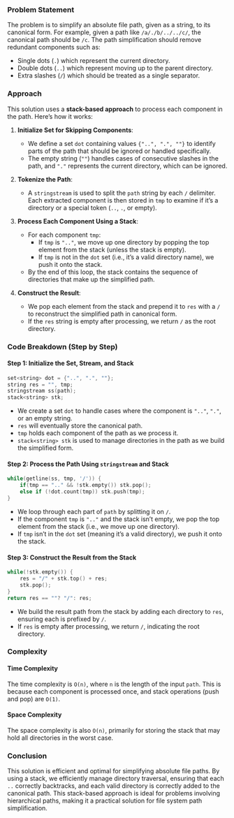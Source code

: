 ### Problem Statement

The problem is to simplify an absolute file path, given as a string, to its canonical form. For example, given a path like `/a/./b/../../c/`, the canonical path should be `/c`. The path simplification should remove redundant components such as:
- Single dots (`.`) which represent the current directory.
- Double dots (`..`) which represent moving up to the parent directory.
- Extra slashes (`/`) which should be treated as a single separator.

### Approach

This solution uses a **stack-based approach** to process each component in the path. Here’s how it works:

1. **Initialize Set for Skipping Components**:
   - We define a set `dot` containing values `{"..", ".", ""}` to identify parts of the path that should be ignored or handled specifically. 
   - The empty string (`""`) handles cases of consecutive slashes in the path, and `"."` represents the current directory, which can be ignored.

2. **Tokenize the Path**:
   - A `stringstream` is used to split the `path` string by each `/` delimiter. Each extracted component is then stored in `tmp` to examine if it’s a directory or a special token (`..`, `.`, or empty).

3. **Process Each Component Using a Stack**:
   - For each component `tmp`:
     - If `tmp` is `".."`, we move up one directory by popping the top element from the stack (unless the stack is empty).
     - If `tmp` is not in the `dot` set (i.e., it’s a valid directory name), we push it onto the stack.
   - By the end of this loop, the stack contains the sequence of directories that make up the simplified path.

4. **Construct the Result**:
   - We pop each element from the stack and prepend it to `res` with a `/` to reconstruct the simplified path in canonical form.
   - If the `res` string is empty after processing, we return `/` as the root directory.

### Code Breakdown (Step by Step)

#### Step 1: Initialize the Set, Stream, and Stack

```cpp
set<string> dot = {"..", ".", ""};
string res = "", tmp;
stringstream ss(path);
stack<string> stk;
```

- We create a set `dot` to handle cases where the component is `".."`, `"."`, or an empty string.
- `res` will eventually store the canonical path.
- `tmp` holds each component of the path as we process it.
- `stack<string> stk` is used to manage directories in the path as we build the simplified form.

#### Step 2: Process the Path Using `stringstream` and Stack

```cpp
while(getline(ss, tmp, '/')) {
    if(tmp == ".." && !stk.empty()) stk.pop();
    else if (!dot.count(tmp)) stk.push(tmp);
}
```

- We loop through each part of `path` by splitting it on `/`.
- If the component `tmp` is `".."` and the stack isn’t empty, we pop the top element from the stack (i.e., we move up one directory).
- If `tmp` isn’t in the `dot` set (meaning it’s a valid directory), we push it onto the stack.

#### Step 3: Construct the Result from the Stack

```cpp
while(!stk.empty()) {
    res = "/" + stk.top() + res;
    stk.pop();
}
return res == ""? "/": res;
```

- We build the result path from the stack by adding each directory to `res`, ensuring each is prefixed by `/`.
- If `res` is empty after processing, we return `/`, indicating the root directory.

### Complexity

#### Time Complexity
The time complexity is `O(n)`, where `n` is the length of the input `path`. This is because each component is processed once, and stack operations (push and pop) are `O(1)`.

#### Space Complexity
The space complexity is also `O(n)`, primarily for storing the stack that may hold all directories in the worst case.

### Conclusion

This solution is efficient and optimal for simplifying absolute file paths. By using a stack, we efficiently manage directory traversal, ensuring that each `..` correctly backtracks, and each valid directory is correctly added to the canonical path. This stack-based approach is ideal for problems involving hierarchical paths, making it a practical solution for file system path simplification.